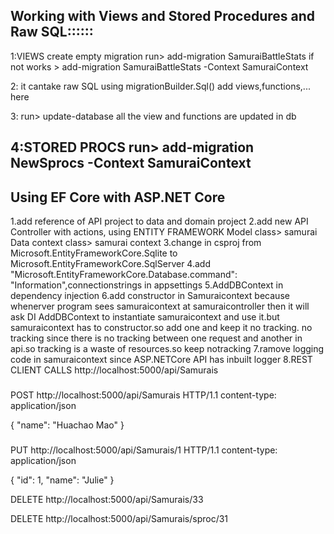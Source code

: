 ## Working with Views and Stored Procedures and Raw SQL::::::
1:VIEWS
create empty migration
run> add-migration SamuraiBattleStats
if not works > add-migration SamuraiBattleStats -Context SamuraiContext

2:
it cantake raw SQL using
migrationBuilder.Sql()
add views,functions,... here

3:
run> update-database
all the view and functions are updated in db

4:STORED PROCS
run> add-migration NewSprocs -Context SamuraiContext
------------------------------------------------------------
## Using EF Core with ASP.NET Core
1.add reference of API project to data and domain project
2.add new API Controller with actions, using ENTITY FRAMEWORK
Model class> samurai
Data context class> samurai context
3.change in csproj from Microsoft.EntityFrameworkCore.Sqlite to Microsoft.EntityFrameworkCore.SqlServer
4.add "Microsoft.EntityFrameworkCore.Database.command": "Information",connectionstrings in appsettings
5.AddDBContext in dependency injection
6.add constructor in Samuraicontext because whenerver program sees samuraicontext at samuraicontroller then it will ask DI AddDBContext to instantiate samuraicontext and use it.but samuraicontext has to constructor.so add one and keep it no tracking.
no tracking since there is no tracking between one request and another in api.so tracking is a waste of resources.so keep notracking
7.ramove logging code in samuraicontext since ASP.NETCore API has inbuilt logger
8.REST CLIENT CALLS
http://localhost:5000/api/Samurais

###

POST http://localhost:5000/api/Samurais HTTP/1.1
content-type: application/json

{
    "name": "Huachao Mao"
}

###

PUT http://localhost:5000/api/Samurais/1 HTTP/1.1
content-type: application/json

{
    "id": 1,
    "name": "Julie"
}

DELETE  http://localhost:5000/api/Samurais/33

DELETE  http://localhost:5000/api/Samurais/sproc/31
